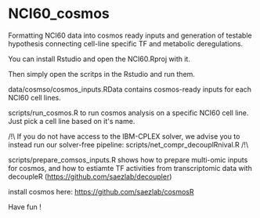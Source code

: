 # NCI60_cosmos
Formatting NCI60 data into cosmos ready inputs and generation of testable hypothesis connecting cell-line specific TF and metabolic deregulations.

You can install Rstudio and open the NCI60.Rproj with it.

Then simply open the scritps in the Rstudio and run them.

data/cosmso/cosmos_inputs.RData contains cosmos-ready inputs for each NCI60 cell lines.

scripts/run_cosmos.R to run cosmos analysis on a specific NCI60 cell line. Just pick a cell line based on it's name.

/!\ If you do not have access to the IBM-CPLEX solver, we advise you to instead run our solver-free pipeline: scripts/net_compr_decouplRnival.R /!\

scripts/prepare_comsos_inputs.R shows how to prepare multi-omic inputs for cosmos, and how to estiamte TF activities from transcriptomic data with decoupleR (https://github.com/saezlab/decoupler)

install cosmos here: https://github.com/saezlab/cosmosR

Have fun !
